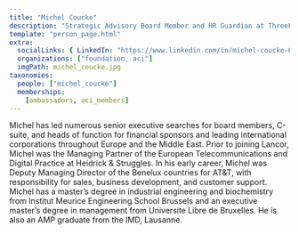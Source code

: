 ```yaml
---
title: "Michel Coucke"
description: "Strategic Advisory Board Member and HR Guardian at ThreeFold"
template: "person_page.html"
extra:
  socialLinks: { LinkedIn: "https://www.linkedin.com/in/michel-coucke-66112a//"}
  organizations: ["foundation, aci"]
  imgPath: michel_coucke.jpg
taxonomies:
  people: ["michel_coucke"]
  memberships:
    [ambassadors, aci_members]
---
```


Michel has led numerous senior executive searches for board members, C-suite, and heads of function for financial sponsors and leading international corporations throughout Europe and the Middle East. Prior to joining Lancor, Michel was the Managing Partner of the European Telecommunications and Digital Practice at Heidrick & Struggles. In his early career, Michel was Deputy Managing Director of the Benelux countries for AT&T, with responsibility for sales, business development, and customer support. Michel has a master’s degree in industrial engineering and biochemistry from Institut Meurice Engineering School Brussels and an executive master’s degree in management from Universite Libre de Bruxelles. He is also an AMP graduate from the IMD, Lausanne.